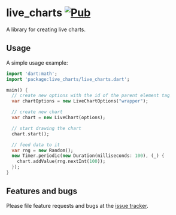 # live_charts [![Pub](https://img.shields.io/pub/v/live_charts.svg)](https://pub.dartlang.org/packages/live_charts)

A library for creating live charts.

## Usage

A simple usage example:

```dart
import 'dart:math';
import 'package:live_charts/live_charts.dart';

main() {
  // create new options with the id of the parent element tag
  var chartOptions = new LiveChartOptions("wrapper");

  // create new chart
  var chart = new LiveChart(options);

  // start drawing the chart
  chart.start();

  // feed data to it
  var rng = new Random();
  new Timer.periodic(new Duration(milliseconds: 100), (_) {
    chart.addValue(rng.nextInt(100));
  });
}
```

## Features and bugs

Please file feature requests and bugs at the [issue tracker][tracker].

[tracker]: https://github.com/rinukkusu/live_charts/issues
